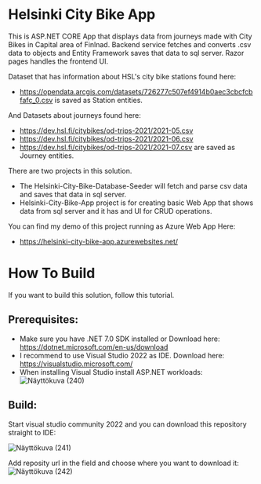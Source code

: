 <h1>Helsinki City Bike App</h1>

This is ASP.NET CORE App that displays data from journeys made with City Bikes in Capital area of Finlnad.
Backend service fetches and converts .csv data to objects and Entity Framework saves that data to sql server.
Razor pages handles the frontend UI.

Dataset that has information about HSL's city bike stations found here: 
+ https://opendata.arcgis.com/datasets/726277c507ef4914b0aec3cbcfcbfafc_0.csv
is saved as Station entities.
  
And Datasets about journeys found here:
+ https://dev.hsl.fi/citybikes/od-trips-2021/2021-05.csv
+ https://dev.hsl.fi/citybikes/od-trips-2021/2021-06.csv
+ https://dev.hsl.fi/citybikes/od-trips-2021/2021-07.csv
are saved as Journey entities.

There are two projects in this solution.

+ The Helsinki-City-Bike-Database-Seeder will fetch and parse csv data and saves that data in sql server.
+ Helsinki-City-Bike-App project is for creating basic Web App that shows data from sql server and it has and UI for CRUD operations.

You can find my demo of this project running as Azure Web App Here:
+ https://helsinki-city-bike-app.azurewebsites.net/

<h1>How To Build</h1>

If you want to build this solution, follow this tutorial.

<h2>Prerequisites:</h2>

+ Make sure you have .NET 7.0 SDK installed or Download here: https://dotnet.microsoft.com/en-us/download
+ I recommend to use Visual Studio 2022 as IDE. Download here: https://visualstudio.microsoft.com/
+ When installing Visual Studio install ASP.NET workloads:
![Näyttökuva (240)](https://user-images.githubusercontent.com/55025026/212563331-cb5d4748-13e6-4de6-874b-8f474b52823a.png)

<h2>Build:</h2>

Start visual studio community 2022 and you can download this repository straight to IDE:

![Näyttökuva (241)](https://user-images.githubusercontent.com/55025026/212563600-cdc574e4-9434-4a11-acc3-26ddd90d8d2b.png)

Add reposity url in the field and choose where you want to download it:
![Näyttökuva (242)](https://user-images.githubusercontent.com/55025026/212563759-047dd38a-4ceb-4cb4-bb0f-545de96b19c3.png)



